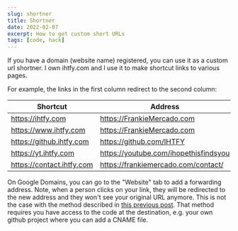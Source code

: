 ```yaml
---
slug: shortner
title: Shortner
date: 2022-02-07
excerpt: How to get custom short URLs
tags: [code, hack]
---
```


If you have a domain (website name) registered, you can use it as a custom url shortner. I own ihtfy.com and I use it to make shortcut links to various pages.

For example, the links in the first column redirect to the second column:

| Shortcut                  | Address                               |
| ------------------------- | ------------------------------------- |
| https://ihtfy.com         | https://FrankieMercado.com            |
| https://www.ihtfy.com     | https://FrankieMercado.com            |
| https://github.ihtfy.com  | https://github.com/IHTFY              |
| https://yt.ihtfy.com      | https://youtube.com/ihopethisfindsyou |
| https://contact.ihtfy.com | https://frankiemercado.com/contact/   |

On Google Domains, you can go to the "Website" tab to add a forwarding address. Note, when a person clicks on your link, they will be redirected to the new address and they won't see your original URL anymore. This is not the case with the method described in [this previous post](/redo/). That method requires you have access to the code at the destination, e.g. your own github project where you can add a CNAME file.

